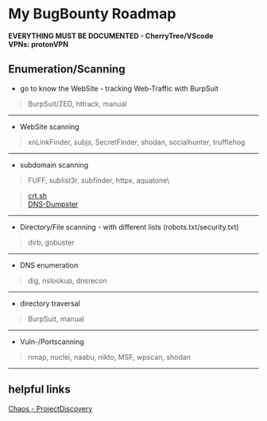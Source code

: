 # My BugBounty Roadmap

**EVERYTHING MUST BE DOCUMENTED - CherryTree/VScode**\
**VPNs: protonVPN**

## Enumeration/Scanning
- go to know the WebSite - tracking Web-Traffic with BurpSuit
> BurpSuit/ZED, httrack, manual
---
- WebSite scanning
> xnLinkFinder, subjs, SecretFinder, shodan, socialhunter, trufflehog
---
- subdomain scanning
> FUFF, sublist3r, subfinder, httpx, aquatone\

> [crt.sh](https://crt.sh/)\
> [DNS-Dumpster](https://dnsdumpster.com/)
---
- Directory/File scanning - with different lists (robots.txt/security.txt)
> dirb, gobuster
---
- DNS enumeration
> dig, nslookup, dnsrecon
---
- directory traversal
> BurpSuit, manual
---
- Vuln-/Portscanning
> nmap, nuclei, naabu, nikto, MSF, wpscan, shodan
---


## helpful links
[Chaos - ProjectDiscovery](https://chaos.projectdiscovery.io/)

